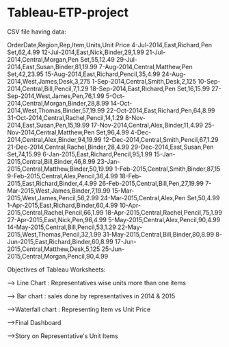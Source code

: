 # Tableau-ETP-project


CSV file having data:

OrderDate,Region,Rep,Item,Units,Unit Price
4-Jul-2014,East,Richard,Pen Set,62,4.99
12-Jul-2014,East,Nick,Binder,29,1.99
21-Jul-2014,Central,Morgan,Pen Set,55,12.49
29-Jul-2014,East,Susan,Binder,81,19.99
7-Aug-2014,Central,Matthew,Pen Set,42,23.95
15-Aug-2014,East,Richard,Pencil,35,4.99
24-Aug-2014,West,James,Desk,3,275
1-Sep-2014,Central,Smith,Desk,2,125
10-Sep-2014,Central,Bill,Pencil,7,1.29
18-Sep-2014,East,Richard,Pen Set,16,15.99
27-Sep-2014,West,James,Pen,76,1.99
5-Oct-2014,Central,Morgan,Binder,28,8.99
14-Oct-2014,West,Thomas,Binder,57,19.99
22-Oct-2014,East,Richard,Pen,64,8.99
31-Oct-2014,Central,Rachel,Pencil,14,1.29
8-Nov-2014,East,Susan,Pen,15,19.99
17-Nov-2014,Central,Alex,Binder,11,4.99
25-Nov-2014,Central,Matthew,Pen Set,96,4.99
4-Dec-2014,Central,Alex,Binder,94,19.99
12-Dec-2014,Central,Smith,Pencil,67,1.29
21-Dec-2014,Central,Rachel,Binder,28,4.99
29-Dec-2014,East,Susan,Pen Set,74,15.99
6-Jan-2015,East,Richard,Pencil,95,1.99
15-Jan-2015,Central,Bill,Binder,46,8.99
23-Jan-2015,Central,Matthew,Binder,50,19.99
1-Feb-2015,Central,Smith,Binder,87,15
9-Feb-2015,Central,Alex,Pencil,36,4.99
18-Feb-2015,East,Richard,Binder,4,4.99
26-Feb-2015,Central,Bill,Pen,27,19.99
7-Mar-2015,West,James,Binder,7,19.99
15-Mar-2015,West,James,Pencil,56,2.99
24-Mar-2015,Central,Alex,Pen Set,50,4.99
1-Apr-2015,East,Richard,Binder,60,4.99
10-Apr-2015,Central,Rachel,Pencil,66,1.99
18-Apr-2015,Central,Rachel,Pencil,75,1.99
27-Apr-2015,East,Nick,Pen,96,4.99
5-May-2015,Central,Alex,Pencil,90,4.99
14-May-2015,Central,Bill,Pencil,53,1.29
22-May-2015,West,Thomas,Pencil,32,1.99
31-May-2015,Central,Bill,Binder,80,8.99
8-Jun-2015,East,Richard,Binder,60,8.99
17-Jun-2015,Central,Matthew,Desk,5,125
25-Jun-2015,Central,Morgan,Pencil,90,4.99


Objectives of Tableau Worksheets:
 
-->  Line Chart : Representatives wise units more than one items
 
--> Bar chart : sales done by representatives in 2014 & 2015
 
-->Waterfall chart : Representing Item vs Unit Price

-->Final Dashboard
 
-->Story on Representative's Unit Items
 

